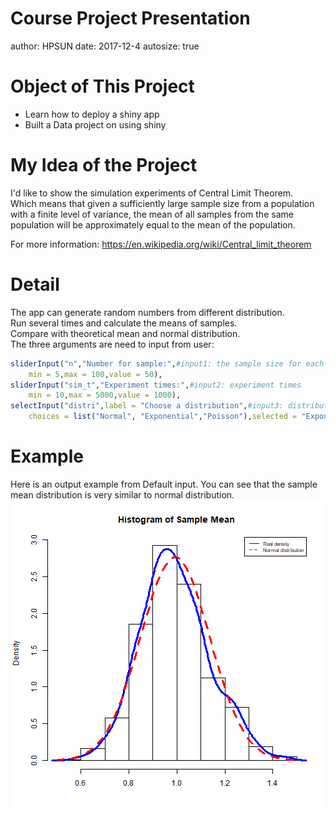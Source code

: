 Course Project Presentation
========================================================
author: HPSUN
date: 2017-12-4
autosize: true

Object of This Project
========================================================


- Learn how to deploy a shiny app
- Built a Data project on using shiny


My Idea of the Project
========================================================

I'd like to show the simulation experiments of Central Limit Theorem.  
Which means that given a sufficiently large sample size from a population with a finite level of variance, the mean of all samples from the same population will be approximately equal to the mean of the population.

For more information:
https://en.wikipedia.org/wiki/Central_limit_theorem


Detail
========================================================

The app can generate random numbers from different distribution.  
Run several times and calculate the means of samples.  
Compare with theoretical mean and normal distribution.    
The three arguments are need to input from user:  

```r
sliderInput("n","Number for sample:",#input1: the sample size for each sample
    min = 5,max = 100,value = 50),
sliderInput("sim_t","Experiment times:",#input2: experiment times 
    min = 10,max = 5000,value = 1000),
selectInput("distri",label = "Choose a distribution",#input3: distribution tested
    choices = list("Normal", "Exponential","Poisson"),selected = "Exponential")
```



Example
========================================================
Here is an output example from Default input. You can see that the sample mean distribution is very similar to normal distribution.  
![plot of chunk unnamed-chunk-2](Reproducible_Pitch_Presentation-figure/unnamed-chunk-2-1.png)




